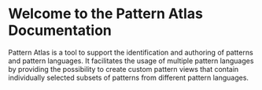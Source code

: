 # Welcome to the Pattern Atlas Documentation

Pattern Atlas is a tool to support the identification and authoring of patterns and pattern languages.
It facilitates the usage of multiple pattern languages by providing the possibility to create custom pattern views that
contain individually selected subsets of patterns from different pattern languages.


